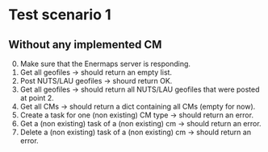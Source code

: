 # Test scenario 1

## Without any implemented CM

0. Make sure that the Enermaps server is responding.
1. Get all geofiles -> should return an empty list.
2. Post NUTS/LAU geofiles -> shourd return OK.
3. Get all geofiles -> should return all NUTS/LAU geofiles that were posted at point 2.
4. Get all CMs -> should return a dict containing all CMs (empty for now).
5. Create a task for one (non existing) CM type -> should return an error.
6. Get a (non existing) task of a (non existing) cm -> should return an error.
7. Delete a (non existing) task of a (non existing) cm -> should return an error.